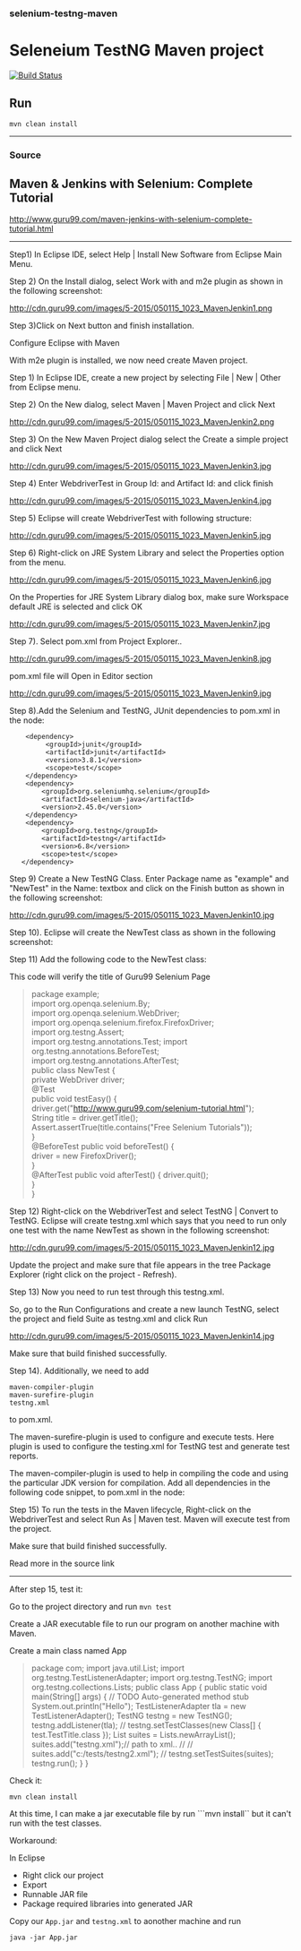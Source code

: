 ### selenium-testng-maven
# Seleneium TestNG Maven project

[![Build Status](https://buildhive.cloudbees.com/job/nguoianphu/job/selenium-testng-maven/badge/icon)](https://buildhive.cloudbees.com/job/nguoianphu/job/selenium-testng-maven/)

## Run
```mvn clean install```

---

### Source

## Maven & Jenkins with Selenium: Complete Tutorial 
http://www.guru99.com/maven-jenkins-with-selenium-complete-tutorial.html

---

Step1) In Eclipse IDE, select Help | Install New Software from Eclipse Main Menu.

Step 2) On the Install dialog, select Work with and m2e plugin as shown in the following screenshot: 

http://cdn.guru99.com/images/5-2015/050115_1023_MavenJenkin1.png

Step 3)Click on Next button and finish installation.

Configure Eclipse with Maven

With m2e plugin is installed, we now need create Maven project.

Step 1) In Eclipse IDE, create a new project by selecting File | New | Other from Eclipse menu.

Step 2) On the New dialog, select Maven | Maven Project and click Next 

http://cdn.guru99.com/images/5-2015/050115_1023_MavenJenkin2.png

Step 3) On the New Maven Project dialog select the Create a simple project and click Next 

http://cdn.guru99.com/images/5-2015/050115_1023_MavenJenkin3.jpg

Step 4) Enter WebdriverTest in Group Id: and Artifact Id: and click finish 

http://cdn.guru99.com/images/5-2015/050115_1023_MavenJenkin4.jpg

Step 5) Eclipse will create WebdriverTest with following structure: 

http://cdn.guru99.com/images/5-2015/050115_1023_MavenJenkin5.jpg

Step 6) Right-click on JRE System Library and select the Properties option from the menu. 

http://cdn.guru99.com/images/5-2015/050115_1023_MavenJenkin6.jpg

On the Properties for JRE System Library dialog box, make sure Workspace default JRE is selected and click OK 

http://cdn.guru99.com/images/5-2015/050115_1023_MavenJenkin7.jpg

Step 7). Select pom.xml from Project Explorer.. 

http://cdn.guru99.com/images/5-2015/050115_1023_MavenJenkin8.jpg

pom.xml file will Open in Editor section 

http://cdn.guru99.com/images/5-2015/050115_1023_MavenJenkin9.jpg

Step 8).Add the Selenium and TestNG, JUnit dependencies to pom.xml in the <project> node: 

> <dependencies>            
        <dependency>              
             <groupId>junit</groupId>                               
             <artifactId>junit</artifactId>                             
             <version>3.8.1</version>                               
             <scope>test</scope>                                
        </dependency>             
        <dependency>              
            <groupId>org.seleniumhq.selenium</groupId>                              
            <artifactId>selenium-java</artifactId>                              
            <version>2.45.0</version>                               
        </dependency>             
        <dependency>              
            <groupId>org.testng</groupId>                               
            <artifactId>testng</artifactId>                             
            <version>6.8</version>                              
            <scope>test</scope>                                     
       </dependency>              
</dependencies>


Step 9) Create a New TestNG Class. Enter Package name as "example" and "NewTest" in the Name: textbox and click on the Finish button as shown in the following screenshot: 

http://cdn.guru99.com/images/5-2015/050115_1023_MavenJenkin10.jpg

Step 10). Eclipse will create the NewTest class as shown in the following screenshot: 

Step 11) Add the following code to the NewTest class:

This code will verify the title of Guru99 Selenium Page 


> package example;     
import org.openqa.selenium.By;      
import org.openqa.selenium.WebDriver;       
import org.openqa.selenium.firefox.FirefoxDriver;       
import org.testng.Assert;       
import org.testng.annotations.Test; 
import org.testng.annotations.BeforeTest;   
import org.testng.annotations.AfterTest;        
public class NewTest {      
        private WebDriver driver;       
        @Test              
        public void testEasy() {    
            driver.get("http://www.guru99.com/selenium-tutorial.html");  
            String title = driver.getTitle();                
            Assert.assertTrue(title.contains("Free Selenium Tutorials"));       
        }   
        @BeforeTest
        public void beforeTest() {  
            driver = new FirefoxDriver();  
        }       
        @AfterTest
        public void afterTest() {
            driver.quit();          
        }       
}   


Step 12) Right-click on the WebdriverTest and select TestNG | Convert to TestNG.
Eclipse will create testng.xml which says that you need to run only one test with the name NewTest as shown in the following screenshot: 

http://cdn.guru99.com/images/5-2015/050115_1023_MavenJenkin12.jpg

Update the project and make sure that file appears in the tree Package Explorer (right click on the project - Refresh). 

Step 13) Now you need to run test through this testng.xml.

So, go to the Run Configurations and create a new launch TestNG, select the project and field Suite as testng.xml and click Run 

http://cdn.guru99.com/images/5-2015/050115_1023_MavenJenkin14.jpg

Make sure that build finished successfully.

Step 14). Additionally, we need to add

    maven-compiler-plugin
    maven-surefire-plugin
    testng.xml

to pom.xml.

The maven-surefire-plugin is used to configure and execute tests. Here plugin is used to configure the testing.xml for TestNG test and generate test reports.

The maven-compiler-plugin is used to help in compiling the code and using the particular JDK version for compilation. Add all dependencies in the following code snippet, to pom.xml in the <plugin> node: 

Step 15) To run the tests in the Maven lifecycle, Right-click on the WebdriverTest and select Run As | Maven test. Maven will execute test from the project. 

Make sure that build finished successfully. 

Read more in the source link

---

After step 15, test it:

Go to the project directory and run
```mvn test```

Create a JAR executable file to run our program on another machine with Maven.

Create a main class named App

> package com;
import java.util.List;
import org.testng.TestListenerAdapter;
import org.testng.TestNG;
import org.testng.collections.Lists;
public class App {
	public static void main(String[] args) {
		// TODO Auto-generated method stub
		System.out.println("Hello");
		TestListenerAdapter tla = new TestListenerAdapter();
		TestNG testng = new TestNG();
		testng.addListener(tla);
		// testng.setTestClasses(new Class[] { test.TestTitle.class });
		List<String> suites = Lists.newArrayList();
		suites.add("testng.xml");// path to xml..
		// // suites.add("c:/tests/testng2.xml");
		//
		testng.setTestSuites(suites);
		testng.run();
	}
} 


 Check it:
 
 ```mvn clean install```
 
At this time, I can make a jar executable file by run ```mvn install`` but it can't run with the test classes.

Workaround:

 In Eclipse
 
 
 - Right click our project
 - Export
 - Runnable JAR file
 - Package required libraries into generated JAR
 
 
 
 Copy our ```App.jar``` and ```testng.xml``` to aonother machine and run
 
 ```java -jar App.jar```